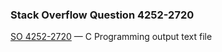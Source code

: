 ### Stack Overflow Question 4252-2720

[SO 4252-2720](https://stackoverflow.com/q/42522720) &mdash;
C Programming output text file
